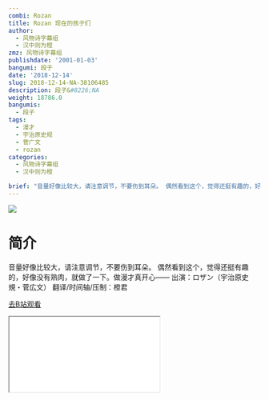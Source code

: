 ```yaml
---
combi: Rozan
title: Rozan 现在的孩子们
author:
  - 风物诗字幕组
  - 汉中则为橙
zmz: 风物诗字幕组
publishdate: '2001-01-03'
bangumi: 段子
date: '2018-12-14'
slug: 2018-12-14-NA-38106485
description: 段子&#8226;NA
weight: 18786.0
bangumis:
  - 段子
tags:
  - 漫才
  - 宇治原史规
  - 菅广文
  - rozan
categories:
  - 风物诗字幕组
  - 汉中则为橙

brief: "音量好像比较大，请注意调节，不要伤到耳朵。 偶然看到这个，觉得还挺有趣的，好像没有熟肉，就做了一下。做漫才真开心—— 出演：ロザン（宇治原史規・菅広文） 翻译/时间轴/压制：橙君"
---
```

![](https://i.imgur.com/g9xDhUr.jpg)
# 简介  
音量好像比较大，请注意调节，不要伤到耳朵。
偶然看到这个，觉得还挺有趣的，好像没有熟肉，就做了一下。做漫才真开心——
出演：ロザン（宇治原史規・菅広文）
翻译/时间轴/压制：橙君  

[去B站观看](https://www.bilibili.com/video/av38106485/)
<div class ="resp-container"><iframe class="testiframe" src="//player.bilibili.com/player.html?aid=38106485"", scrolling="no", allowfullscreen="true" > </iframe></div> 
